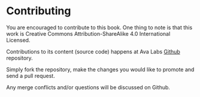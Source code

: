 # Contributing

You are encouraged to contribute to this book. One thing to note is that this work is Creative Commons Attribution-ShareAlike 4.0 International Licensed.

Contributions to its content (source code) happens at Ava Labs [Github](https://github.com/ava-labs/mastering-avalanche) repository.

Simply fork the repository, make the changes you would like to promote and send a pull request.

Any merge conflicts and/or questions will be discussed on Github.


